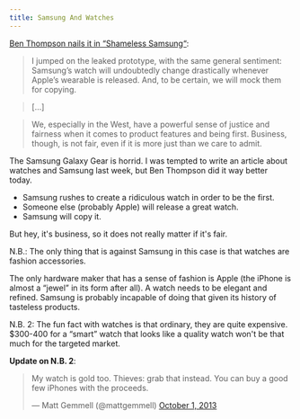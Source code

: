 ```yaml
---
title: Samsung And Watches
---
```


[Ben Thompson nails it in “Shameless Samsung“](http://stratechery.com/2013/shameless-samsung/):

> I jumped on the leaked prototype, with the same general sentiment: Samsung’s watch will undoubtedly change drastically whenever Apple’s wearable is released. And, to be certain, we will mock them for copying.

> […]

> We, especially in the West, have a powerful sense of justice and fairness when it comes to product features and being first. Business, though, is not fair, even if it is more just than we care to admit.

The Samsung Galaxy Gear is horrid. I was tempted to write an article about watches and Samsung last week, but Ben Thompson did it way better today.

* Samsung rushes to create a ridiculous watch in order to be the first.
* Someone else (probably Apple) will release a great watch.
* Samsung will copy it.

But hey, it's business, so it does not really matter if it's fair.

N.B.: The only thing that is against Samsung in this case is that watches are fashion accessories.

The only hardware maker that has a sense of fashion is Apple (the iPhone is almost a “jewel” in its form after all). A watch needs to be elegant and refined. Samsung is probably incapable of doing that given its history of tasteless products.

N.B. 2: The fun fact with watches is that ordinary, they are quite expensive. $300-400 for a “smart” watch that looks like a quality watch won't be that much for the targeted market.

**Update on N.B. 2**:

<blockquote class="twitter-tweet">
<p>My watch is gold too. Thieves: grab that instead. You can buy a good few iPhones with the proceeds.</p>&mdash; Matt Gemmell (@mattgemmell) <a href="https://twitter.com/mattgemmell/statuses/385121349712490497">October 1, 2013</a>
</blockquote>
